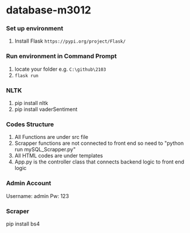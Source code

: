 # database-m3012

### Set up environment
1. Install Flask `https://pypi.org/project/Flask/`


### Run environment in Command Prompt
1. locate your folder e.g. `C:\github\2103`
2. `flask run`


### NLTK
1. pip install nltk
2. pip install vaderSentiment

### Codes Structure
1. All Functions are under src file
2. Scrapper functions are not connected to front end so need to "python run mySQL_Scrapper.py"
3. All HTML codes are under templates
4. App.py is the controller class that connects backend logic to front end logic

### Admin Account 
Username: admin
Pw: 123

### Scraper
pip install bs4
